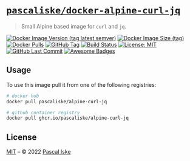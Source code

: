 # [`pascaliske/docker-alpine-curl-jq`](https://pascaliske.github.io/docker-alpine-curl-jq/)

> Small Alpine based image for `curl` and `jq`.

[![Docker Image Version (tag latest semver)](https://img.shields.io/docker/v/pascaliske/alpine-curl-jq/latest?style=flat-square)](https://hub.docker.com/r/pascaliske/alpine-curl-jq) [![Docker Image Size (tag)](https://img.shields.io/docker/image-size/pascaliske/alpine-curl-jq/latest?style=flat-square)](https://hub.docker.com/r/pascaliske/alpine-curl-jq) [![Docker Pulls](https://img.shields.io/docker/pulls/pascaliske/alpine-curl-jq?style=flat-square)](https://hub.docker.com/r/pascaliske/alpine-curl-jq) [![GitHub Tag](https://img.shields.io/github/v/tag/pascaliske/docker-alpine-curl-jq?style=flat-square)](https://github.com/pascaliske/docker-alpine-curl-jq) [![Build Status](https://img.shields.io/github/workflow/status/pascaliske/docker-alpine-curl-jq/Image/master?label=build&style=flat-square)](https://github.com/pascaliske/docker-alpine-curl-jq/actions) [![License: MIT](https://img.shields.io/badge/License-MIT-blue.svg?style=flat-square)](https://opensource.org/licenses/MIT) [![GitHub Last Commit](https://img.shields.io/github/last-commit/pascaliske/docker-alpine-curl-jq?style=flat-square)](https://github.com/pascaliske/docker-alpine-curl-jq) [![Awesome Badges](https://img.shields.io/badge/badges-awesome-green.svg?style=flat-square)](https://github.com/Naereen/badges)

## Usage

To use this image pull it from one of the following registries:

```bash
# docker hub
docker pull pascaliske/alpine-curl-jq

# github container registry
docker pull ghcr.io/pascaliske/alpine-curl-jq
```

## License

[MIT](LICENSE.md) – © 2022 [Pascal Iske](https://pascaliske.dev)
